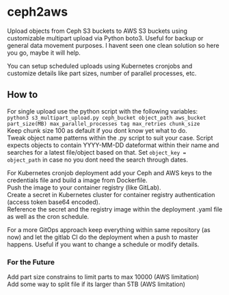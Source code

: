 # ceph2aws
Upload objects from Ceph S3 buckets to AWS S3 buckets using customizable multipart upload via Python boto3.
Useful for backup or general data movement purposes. I havent seen one clean solution so here you go, maybe it will help.

You can setup scheduled uploads using Kubernetes cronjobs and customize details like part sizes, number of parallel processes, etc.


## How to
For single upload use the python script with the following variables:  
`python3 s3_multipart_upload.py ceph_bucket object_path aws_bucket part_size(MB) max_parallel_processes tag max_retries chunk_size`  
Keep chunk size 100 as default if you dont know yet what to do.  
Tweak object name patterns within the .py script to suit your case. Script expects objects to contain YYYY-MM-DD dateformat within their name and searches for a latest file/object based on that. Set `object_key = object_path` in case no you dont need the search through dates.

For Kubernetes cronjob deployment add your Ceph and AWS keys to the credentials file and build a image from Dockerfile.  
Push the image to your container registry (like GitLab).  
Create a secret in Kubernetes cluster for container registry authentication (access token base64 encoded).  
Reference the secret and the registry image within the deployment .yaml file as well as the cron schedule.  

For a more GitOps approach keep everything within same repository (as now) and let the gitlab CI do the deployment when a push to master happens. Useful if you want to change a schedule or modify details.

### For the Future
Add part size constrains to limit parts to max 10000 (AWS limitation)  
Add some way to split file if its larger than 5TB (AWS limitation)

